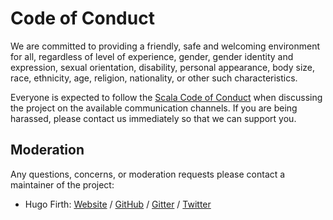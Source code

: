 # Code of Conduct

We are committed to providing a friendly, safe and welcoming environment for all, regardless of level of experience, gender, gender identity and expression, sexual orientation, disability, personal appearance, body size, race, ethnicity, age, religion, nationality, or other such characteristics.

Everyone is expected to follow the [Scala Code of Conduct] when discussing the project on the available communication channels. If you are being harassed, please contact us immediately so that we can support you.

## Moderation

Any questions, concerns, or moderation requests please contact a maintainer of the project:

- Hugo Firth: [Website](https://splitbrain.io) / [GitHub](https://github.com/hugofirth) / [Gitter](https://gitter.im/hugofirth) / [Twitter](https://twitter.com/hugofirth)

[Scala Code of Conduct]: https://www.scala-lang.org/conduct/
